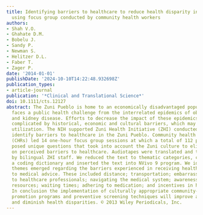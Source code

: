 ```yaml
---
title: Identifying barriers to healthcare to reduce health disparity in Zuni Indians
  using focus group conducted by community health workers
authors:
- Shah V.O.
- Ghahate D.M.
- Bobelu J.
- Sandy P.
- Newman S.
- Helitzer D.L.
- Faber T.
- Zager P.
date: '2014-01-01'
publishDate: '2024-10-10T14:22:48.932698Z'
publication_types:
- article-journal
publication: '*Clinical and Translational Science*'
doi: 10.1111/cts.12127
abstract: The Zuni Pueblo is home to an economically disadvantaged population, which
  faces a public health challenge from the interrelated epidemics of obesity, diabetes
  and kidney disease. Efforts to decrease the impact of these epidemics have been
  complicated by historical, economic and cultural barriers, which may limit healthcare
  utilization. The NIH supported Zuni Health Initiative (ZHI) conducted a study to
  identify barriers to healthcare in the Zuni Pueblo. Community health representatives
  (CHRs) led 14 one-hour focus group sessions at which a total of 112 people participated
  posed unique questions that took into account the Zuni culture to elicit information
  on perceived barriers to healthcare. Audiotapes were translated and transcribed
  by bilingual ZHI staff. We reduced the text to thematic categories, constructed
  a coding dictionary and inserted the text into NVivo 9 program. We identified nine
  themes emerged regarding the barriers experienced in receiving healthcare and adhering
  to medical advice. These included distance; transportation; embarrassment; relating
  to healthcare professionals; navigating the medical system; awareness of available
  resources; waiting times; adhering to medication; and incentives in health promotion.
  In conclusion the implementation of culturally appropriate community-based health
  promotion programs and preventive screening techniques will improve access to healthcare
  and diminish health disparities. © 2013 Wiley Periodicals, Inc.
---
```

